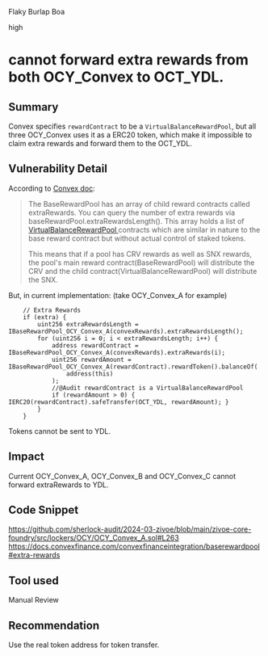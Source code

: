 Flaky Burlap Boa

high

# cannot forward extra rewards from both OCY_Convex to OCT_YDL.

## Summary

Convex specifies `rewardContract` to be a `VirtualBalanceRewardPool`, but all three OCY_Convex uses it as a ERC20 token, which make it impossible to claim extra rewards and forward them to the OCT_YDL.

## Vulnerability Detail

According to [Convex doc](https://docs.convexfinance.com/convexfinanceintegration/baserewardpool#extra-rewards):

> The BaseRewardPool has an array of child reward contracts called extraRewards.
> You can query the number of extra rewards via baseRewardPool.extraRewardsLength().
> This array holds a list of [VirtualBalanceRewardPool ](https://github.com/convex-eth/platform/blob/main/contracts/contracts/VirtualBalanceRewardPool.sol)contracts which are similar in nature to the base reward contract but without actual control of staked tokens.
> 
> This means that if a pool has CRV rewards as well as SNX rewards, the pool's main reward contract(BaseRewardPool) will distribute the CRV and the child contract(VirtualBalanceRewardPool) will distribute the SNX.

But, in current implementation: (take OCY_Convex_A for example)

        // Extra Rewards
        if (extra) {
            uint256 extraRewardsLength = IBaseRewardPool_OCY_Convex_A(convexRewards).extraRewardsLength();
            for (uint256 i = 0; i < extraRewardsLength; i++) {
                address rewardContract = IBaseRewardPool_OCY_Convex_A(convexRewards).extraRewards(i);
                uint256 rewardAmount = IBaseRewardPool_OCY_Convex_A(rewardContract).rewardToken().balanceOf(
                    address(this)
                );
                //@Audit rewardContract is a VirtualBalanceRewardPool
                if (rewardAmount > 0) { IERC20(rewardContract).safeTransfer(OCT_YDL, rewardAmount); }
            }
        }

Tokens cannot be sent to YDL.

## Impact

Current OCY_Convex_A, OCY_Convex_B and OCY_Convex_C cannot forward extraRewards to YDL.

## Code Snippet

https://github.com/sherlock-audit/2024-03-zivoe/blob/main/zivoe-core-foundry/src/lockers/OCY/OCY_Convex_A.sol#L263
https://docs.convexfinance.com/convexfinanceintegration/baserewardpool#extra-rewards

## Tool used

Manual Review

## Recommendation

Use the real token address for token transfer.
